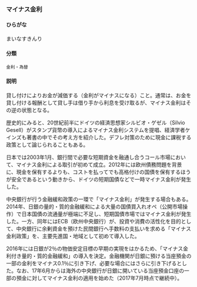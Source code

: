 <div style="display:none;">

## [あ行](securities-terms?id=あ行)
## [か行](securities-terms?id=か行)
## [さ行](securities-terms?id=さ行)
## [た行](securities-terms?id=た行)
## [な行](securities-terms?id=な行)
## [は行](securities-terms?id=は行)
## [ま行](securities-terms?id=ま行)

</div>

### マイナス金利

#### ひらがな

まいなすきんり

#### 分類

`金利・為替`

#### 説明

貸し付けによりお金が減価する（金利がマイナスになる）こと。通常は、お金を貸し付ける報酬として貸し手は借り手から利息を受け取るが、マイナス金利はその逆の状態となる。
 
歴史的にみると、20世紀前半にドイツの経済思想家シルビオ・ゲゼル（Silvio Gesell）がスタンプ貨幣の導入によるマイナス金利システムを提唱、経済学者ケインズも著書の中でその考え方を紹介した。デフレ対策のために現金に課税する政策として論じられることもある。
 
日本では2003年1月、銀行間で必要な短期資金を融通し合うコール市場において、マイナス金利による取引が初めて成立。2012年には欧州債務問題を背景に、現金を保有するよりも、コストを払ってでも高格付けの国債を保有するほうが安全であるという動きから、ドイツの短期国債などで一時マイナス金利が発生した。
 
中央銀行が行う金融緩和政策の一環で「マイナス金利」が発生する場合もある。2014年、日銀の量的・質的金融緩和による大量の国債買入れオペ（公開市場操作）で日本国債の流通量が極端に不足し、短期国債市場ではマイナス金利が発生した。一方、同年にはECB（欧州中央銀行）が、投資や消費の活性化を目的として、中央銀行に余剰資金を預けた民間銀行へ手数料の支払いを求める「マイナス金利政策」を、主要先進国・地域として初めて導入した。
 
2016年には日銀が2％の物価安定目標の早期の実現をはかるため、「マイナス金利付き量的・質的金融緩和」の導入を決定。金融機関が日銀に預ける当座預金の一部の金利をマイナス0.1％に引き下げ、必要な場合にはさらに引き下げるとした。なお、17年6月からは海外の中央銀行が日銀に開いている当座預金口座の一部の預金に対してマイナス金利の適用を始めた（2017年7月時点で継続中）。

<div style="display:none;">

## [や行](securities-terms?id=や行)
## [ら行](securities-terms?id=ら行)
## [わ行](securities-terms?id=わ行)
## [英数字・記号](securities-terms?id=英数字・記号)

</div>

